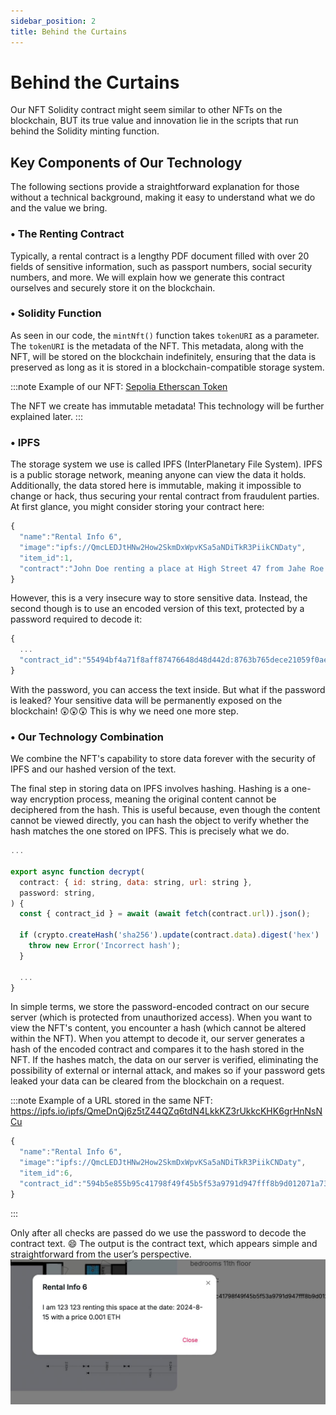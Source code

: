 ```yaml
---
sidebar_position: 2
title: Behind the Curtains
---
```

<!-- import InTag from '@site/src/components/InText-tag'; -->

# Behind the Curtains

Our NFT Solidity contract might seem similar to other NFTs on the blockchain, BUT its true value and innovation lie in the scripts that run behind the Solidity minting function.

## Key Components of Our Technology

The following sections provide a straightforward explanation for those without a technical background, making it easy to understand what we do and the value we bring.

### • The Renting Contract
Typically, a rental contract is a lengthy PDF document filled with over 20 fields of sensitive information, such as passport numbers, social security numbers, and more. We will explain how we generate this contract ourselves and securely store it on the blockchain.

### • Solidity Function 
As seen in our code, the `mintNft()` function takes `tokenURI` as a parameter. The `tokenURI` is the metadata of the NFT. This metadata, along with the NFT, will be stored on the blockchain indefinitely, ensuring that the data is preserved as long as it is stored in a blockchain-compatible storage system.

:::note
Example of our NFT: [Sepolia Etherscan Token](https://sepolia.etherscan.io/token/0x783670da7093d19f095ef57904800f447d7266f5)

The NFT we create has immutable metadata! This technology will be further explained later.
:::

### • IPFS 
The storage system we use is called IPFS (InterPlanetary File System). IPFS is a public storage network, meaning anyone can view the data it holds. Additionally, the data stored here is immutable, making it impossible to change or hack, thus securing your rental contract from fraudulent parties. At first glance, you might consider storing your contract here:

```js
{
  "name":"Rental Info 6",
  "image":"ipfs://QmcLEDJtHNw2How2SkmDxWpvKSa5aNDiTkR3PiikCNDaty",
  "item_id":1,
  "contract":"John Doe renting a place at High Street 47 from Jahe Roe for 5000 USD a month with social security number 123456789 and passport number GWR87932 ..."
}
```
However, this is a very insecure way to store sensitive data. Instead, the second though is to use an encoded version of this text, protected by a password required to decode it:
```js
{
  ...
  "contract_id":"55494bf4a71f8aff87476648d48d442d:8763b765dece21059f0ae96061bf7dc9d534478a2631facf2c38ce5dbc42888a1b45a8807c09a011d7854fc7f4033d44f8070b27825767e823a9291bde67ba22a91ceb80b26f5a61d48989f02601e0e5"
}
```
With the password, you can access the text inside. But what if the password is leaked? Your sensitive data will be permanently exposed on the blockchain! :astonished::astonished::astonished: This is why we need one more step.

### • Our Technology Combination
We combine the NFT's capability to store data forever with the security of IPFS and our hashed version of the text.

The final step in storing data on IPFS involves hashing. Hashing is a one-way encryption process, meaning the original content cannot be deciphered from the hash. This is useful because, even though the content cannot be viewed directly, you can hash the object to verify whether the hash matches the one stored on IPFS. This is precisely what we do.

```js
...

export async function decrypt(
  contract: { id: string, data: string, url: string },
  password: string,
) {
  const { contract_id } = await (await fetch(contract.url)).json();

  if (crypto.createHash('sha256').update(contract.data).digest('hex') !== contract_id) {
    throw new Error('Incorrect hash');
  }

  ...
}
```

In simple terms, we store the password-encoded contract on our secure server (which is protected from unauthorized access). When you want to view the NFT's content, you encounter a hash (which cannot be altered within the NFT). When you attempt to decode it, our server generates a hash of the encoded contract and compares it to the hash stored in the NFT. If the hashes match, the data on our server is verified, eliminating the possibility of external or internal attack, and makes so if your password gets leaked your data can be cleared from the blockchain on a request.

:::note 
Example of a URL stored in the same NFT: https://ipfs.io/ipfs/QmeDnQj6z5tZ44QZq6tdN4LkkKZ3rUkkcKHK6grHnNsNCu

```js
{
  "name":"Rental Info 6",
  "image":"ipfs://QmcLEDJtHNw2How2SkmDxWpvKSa5aNDiTkR3PiikCNDaty",
  "item_id":6,
  "contract_id":"594b5e855b95c41798f49f45b5f53a9791d947fff8b9d012071a734f5c468a35"
}
```
:::

Only after all checks are passed do we use the password to decode the contract text. :smile:
The output is the contract text, which appears simple and straightforward from the user’s perspective.
![step6](../../static/img/user-perspective/step6.png)